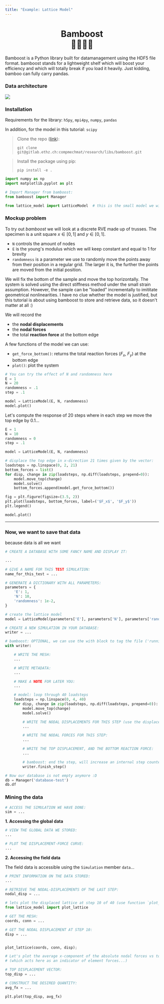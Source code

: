 ```yaml
---
title: "Example: Lattice Model"
---
```


<div align="center"> <h1> 
Bamboost<br/>
🐼🐼🐼🐼
</h1> </div>

Bamboost is a Python library built for datamanagement using the HDF5 file format.
bamboost stands for a lightweight shelf which will boost your efficiency and which
will totally break if you load it heavily. Just kidding, bamboo can fully carry pandas.

### Data architecture

<img src="./assets/data_architecture.excalidraw.png" />

### Installation

Requirements for the library: `h5py`, `mpi4py`, `numpy`, `pandas`

In addition, for the model in this tutorial: `scipy`

> Clone the repo ([link](https://gitlab.ethz.ch/compmechmat/research/libs/bamboost)):
>
> ```
> git clone git@gitlab.ethz.ch:compmechmat/research/libs/bamboost.git
> ```

> Install the package using pip:
>
> ```
> pip install -e .
> ```

```python
import numpy as np
import matplotlib.pyplot as plt

# Import Manager from bamboost:
from bamboost import Manager

from lattice_model import LatticeModel  # this is the small model we will use for fun
```

### Mockup problem

To try out _bamboost_ we will look at a discrete RVE made up of trusses. The specimen is a unit square $x\in[0,1]$ and $y\in[0,1]$.

- `N` controls the amount of nodes
- `E` is the young's modulus which we will keep constant and equal to $1$ for brevity
- `randomness` is a parameter we use to randomly move the points away from their position in a regular grid. The larger it is, the further the points are moved from the initial position.

We will fix the bottom of the sample and move the top horizontally.
The system is solved using the direct stiffness method under the small strain assumption.
However, the sample can be "loaded" incrementally to imititate geometrical nonlinearities.
I have no clue whether the model is justified, but this tutorial is about using bamboost to store and retrieve data, so it doesn't matter at all :)

We will record the

- the **nodal displacements**
- the **nodal forces**
- the total **reaction force** at the bottom edge

A few functions of the model we can use:

- `get_force_bottom()`: returns the total reaction forces ($F_x$, $F_y$) at the bottom edge
- `plot()`: plot the system

```python
# You can try the effect of N and randomness here
E = 1
N = 20
randomness = .1
step = .1

model = LatticeModel(E, N, randomness)
model.plot()
```

Let's compute the response of 20 steps where in each step we move the top edge by 0.1...

```python
E = 1
N = 10
randomness = 0
step = .1

model = LatticeModel(E, N, randomness)

# displace the top edge in x-direction 21 times given by the vector:
loadsteps = np.linspace(0, 2, 21)
bottom_forces = list()
for disp, change in zip(loadsteps, np.diff(loadsteps, prepend=0)):
    model.move_top(change)
    model.solve()
    bottom_forces.append(model.get_force_bottom())

fig = plt.figure(figsize=(3.5, 2))
plt.plot(loadsteps, bottom_forces, label=('$F_x$', '$F_y$'))
plt.legend()
```

```python
model.plot()
```

---

### Now, we want to save that data

because data is all we want

```python
# CREATE A DATABASE WITH SOME FANCY NAME AND DISPLAY IT:

...
```

```python
# GIVE A NAME FOR THIS TEST SIMULATION:
name_for_this_test = ...

# GENERATE A DICTIONARY WITH ALL PARAMETERS:
parameters = {
    'E': 1,
    'N': 10,
    'randomness': 1e-2,
}

# create the lattice model
model = LatticeModel(parameters['E'], parameters['N'], parameters['randomness'])

# CREATE A NEW SIMULATION IN YOUR DATABASE:
writer = ...

# bamboost: OPTIONAL, we can use the with block to tag the file ('running', 'finished', 'failed')
with writer:

    # WRITE THE MESH:
    ...

    # WRITE METADATA:
    ...

    # MAKE A NOTE FOR LATER YOU:
    ...

    # model: loop through 40 loadsteps
    loadsteps = np.linspace(0, 4, 40)
    for disp, change in zip(loadsteps, np.diff(loadsteps, prepend=0)):
        model.move_top(change)
        model.solve()

        # WRITE THE NODAL DISPLACEMENTS FOR THIS STEP (use the displacement value as "time"):
        ...

        # WRITE THE NODAL FORCES FOR THIS STEP:
        ...

        # WRITE THE TOP DISPLACEMENT, AND THE BOTTOM REACTION FORCE:
        ...

        # bamboost: end the step, will increase an internal step counter
        writer.finish_step()

```

```python
# Now our database is not empty anymore :D
db = Manager('database-test')
db.df
```

### Mining the data

```python
# ACCESS THE SIMULATION WE HAVE DONE:
sim = ...
```

**1. Accessing the global data**

```python
# VIEW THE GLOBAL DATA WE STORED:
...
```

```python
# PLOT THE DISPLACEMENT-FORCE CURVE:
...
```

**2. Accessing the field data**

The field data is accessible using the `Simulation` member `data`...

```python
# PRINT INFORMATION ON THE DATA STORED:
...
```

```python
# RETRIEVE THE NODAL-DISPLACEMENTS OF THE LAST STEP:
nodal_disp = ...
```

```python
# lets plot the displaced lattice at step 10 of 40 (use function `plot_lattice`)
from lattice_model import plot_lattice

# GET THE MESH:
coords, conn = ...

# GET THE NODAL DISPLACEMENT AT STEP 10:
disp = ...


plot_lattice(coords, conn, disp);
```

```python
# Let's plot the average x-component of the absolute nodal forces vs top displacement
# (which acts here as an indicator of element forces...)

# TOP DISPLACEMENT VECTOR:
top_disp = ...

# CONSTRUCT THE DESIRED QUANTITY:
avg_fx = ...

plt.plot(top_disp, avg_fx)
```
